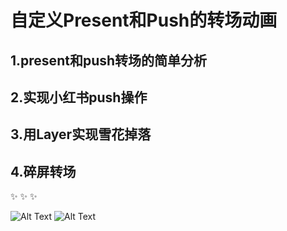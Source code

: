 # 自定义Present和Push的转场动画
## 1.present和push转场的简单分析
## 2.实现小红书push操作
## 3.用Layer实现雪花掉落
## 4.碎屏转场
:sparkles:  :sparkles: :sparkles:


![Alt Text](https://github.com/DeftMKJ/CustomPushTransitionDemo/blob/master/pop1.gif)
![Alt Text](https://github.com/DeftMKJ/CustomPushTransitionDemo/blob/master/pop2.gif)
